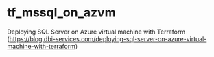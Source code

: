 # tf_mssql_on_azvm
Deploying SQL Server on Azure virtual machine with Terraform (https://blog.dbi-services.com/deploying-sql-server-on-azure-virtual-machine-with-terraform)
